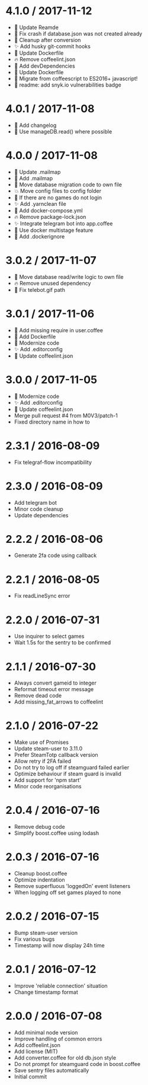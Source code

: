4.1.0 / 2017-11-12
==================

  * 📝 Update Reamde
  * 🐛 Fix crash if database.json was not created already
  * 🔨 Cleanup after conversion
  * ✨ Add husky git-commit hooks
  * 🐋 Update Dockerfile
  * 🔥 Remove coffeelint.json
  * 🔧 Add devDependencies
  * 🐋 Update Dockerfile
  * 🚀 Migrate from coffeescript to ES2016+ javascript!
  * 📝 readme: add snyk.io vulnerabilities badge

4.0.1 / 2017-11-08
==================

  * 📝 Add changelog
  * 🔨 Use manageDB.read() where possible

4.0.0 / 2017-11-08
==================

  * 🔧 Update .mailmap
  * 👥 Add .mailmap
  * 🔨 Move database migration code to own file
  * 💥 Move config files to config folder
  * 🔨 If there are no games do not login
  * ✨ Add .yarnclean file
  * 🐋 Add docker-compose.yml
  * 🔥 Remove package-lock.json
  * ✨ Integrate telegram bot into app.coffee
  * 🐋 Use docker multistage feature
  * 🐋 Add .dockerignore

3.0.2 / 2017-11-07
==================

  * 🔨 Move database read/write logic to own file
  * 🔥 Remove unused dependency
  * 🚚 Fix telebot.gif path

3.0.1 / 2017-11-06
==================

  * 🐛 Add missing require in user.coffee
  * 🐋 Add Dockerfile
  * 🚀 Modernize code
  * ✨ Add .editorconfig
  * 🔧 Update coffeelint.json

3.0.0 / 2017-11-05
==================

  * 🚀 Modernize code
  * ✨ Add .editorconfig
  * 🔧 Update coffeelint.json
  * Merge pull request #4 from M0V3/patch-1
  * Fixed directory name in how to

2.3.1 / 2016-08-09
==================

  * Fix telegraf-flow incompatibility

2.3.0 / 2016-08-09
==================

  * Add telegram bot
  * Minor code cleanup
  * Update dependencies

2.2.2 / 2016-08-06
==================

  * Generate 2fa code using callback

2.2.1 / 2016-08-05
==================

  * Fix readLineSync error

2.2.0 / 2016-07-31
==================

  * Use inquirer to select games
  * Wait 1.5s for the sentry to be confirmed

2.1.1 / 2016-07-30
==================

  * Always convert gameid to integer
  * Reformat timeout error message
  * Remove dead code
  * Add missing_fat_arrows to coffeelint

2.1.0 / 2016-07-22
==================

  * Make use of Promises
  * Update steam-user to 3.11.0
  * Prefer SteamTotp callback version
  * Allow retry if 2FA failed
  * Do not try to log off if steamguard failed earlier
  * Optimize behaviour if steam guard is invalid
  * Add support for 'npm start'
  * Minor code reorganisations

2.0.4 / 2016-07-16
==================

  * Remove debug code
  * Simplify boost.coffee using lodash

2.0.3 / 2016-07-16
==================

  * Cleanup boost.coffee
  * Optimize indentation
  * Remove superfluous 'loggedOn' event listeners
  * When logging off set games played to none

2.0.2 / 2016-07-15
==================

  * Bump steam-user version
  * Fix various bugs
  * Timestamp will now display 24h time

2.0.1 / 2016-07-12
==================

  * Improve 'reliable connection' situation
  * Change timestamp format

2.0.0 / 2016-07-08
==================

  * Add minimal node version
  * Improve handling of common errors
  * Add coffeelint.json
  * Add license (MIT)
  * Add converter.coffee for old db.json style
  * Do not prompt for steamguard code in boost.coffee
  * Save sentry files automatically
  * Initial commit
